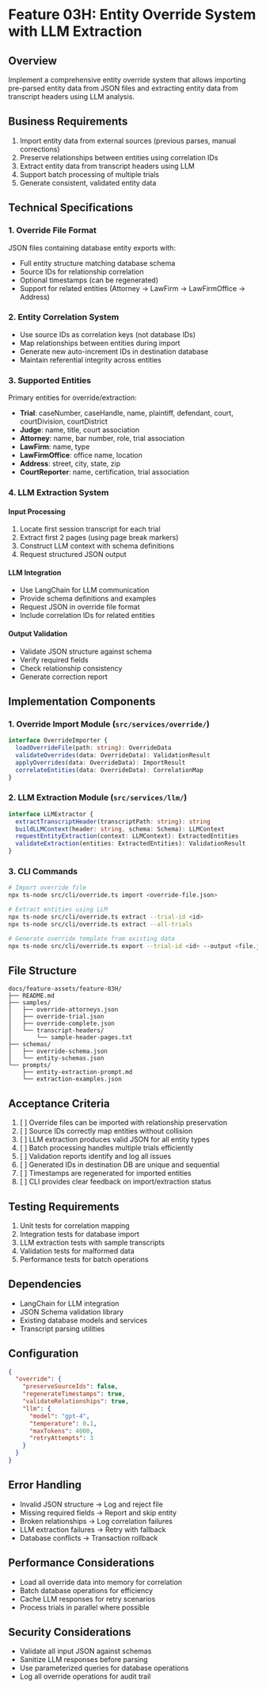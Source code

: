 # Feature 03H: Entity Override System with LLM Extraction

## Overview
Implement a comprehensive entity override system that allows importing pre-parsed entity data from JSON files and extracting entity data from transcript headers using LLM analysis.

## Business Requirements
1. Import entity data from external sources (previous parses, manual corrections)
2. Preserve relationships between entities using correlation IDs
3. Extract entity data from transcript headers using LLM
4. Support batch processing of multiple trials
5. Generate consistent, validated entity data

## Technical Specifications

### 1. Override File Format
JSON files containing database entity exports with:
- Full entity structure matching database schema
- Source IDs for relationship correlation
- Optional timestamps (can be regenerated)
- Support for related entities (Attorney → LawFirm → LawFirmOffice → Address)

### 2. Entity Correlation System
- Use source IDs as correlation keys (not database IDs)
- Map relationships between entities during import
- Generate new auto-increment IDs in destination database
- Maintain referential integrity across entities

### 3. Supported Entities
Primary entities for override/extraction:
- **Trial**: caseNumber, caseHandle, name, plaintiff, defendant, court, courtDivision, courtDistrict
- **Judge**: name, title, court association
- **Attorney**: name, bar number, role, trial association
- **LawFirm**: name, type
- **LawFirmOffice**: office name, location
- **Address**: street, city, state, zip
- **CourtReporter**: name, certification, trial association

### 4. LLM Extraction System

#### Input Processing
1. Locate first session transcript for each trial
2. Extract first 2 pages (using page break markers)
3. Construct LLM context with schema definitions
4. Request structured JSON output

#### LLM Integration
- Use LangChain for LLM communication
- Provide schema definitions and examples
- Request JSON in override file format
- Include correlation IDs for related entities

#### Output Validation
- Validate JSON structure against schema
- Verify required fields
- Check relationship consistency
- Generate correction report

## Implementation Components

### 1. Override Import Module (`src/services/override/`)
```typescript
interface OverrideImporter {
  loadOverrideFile(path: string): OverrideData
  validateOverrides(data: OverrideData): ValidationResult
  applyOverrides(data: OverrideData): ImportResult
  correlateEntities(data: OverrideData): CorrelationMap
}
```

### 2. LLM Extraction Module (`src/services/llm/`)
```typescript
interface LLMExtractor {
  extractTranscriptHeader(transcriptPath: string): string
  buildLLMContext(header: string, schema: Schema): LLMContext
  requestEntityExtraction(context: LLMContext): ExtractedEntities
  validateExtraction(entities: ExtractedEntities): ValidationResult
}
```

### 3. CLI Commands
```bash
# Import override file
npx ts-node src/cli/override.ts import <override-file.json>

# Extract entities using LLM
npx ts-node src/cli/override.ts extract --trial-id <id>
npx ts-node src/cli/override.ts extract --all-trials

# Generate override template from existing data
npx ts-node src/cli/override.ts export --trial-id <id> --output <file.json>
```

## File Structure
```
docs/feature-assets/feature-03H/
├── README.md
├── samples/
│   ├── override-attorneys.json
│   ├── override-trial.json
│   ├── override-complete.json
│   └── transcript-headers/
│       └── sample-header-pages.txt
├── schemas/
│   ├── override-schema.json
│   └── entity-schemas.json
└── prompts/
    ├── entity-extraction-prompt.md
    └── extraction-examples.json
```

## Acceptance Criteria
1. [ ] Override files can be imported with relationship preservation
2. [ ] Source IDs correctly map entities without collision
3. [ ] LLM extraction produces valid JSON for all entity types
4. [ ] Batch processing handles multiple trials efficiently
5. [ ] Validation reports identify and log all issues
6. [ ] Generated IDs in destination DB are unique and sequential
7. [ ] Timestamps are regenerated for imported entities
8. [ ] CLI provides clear feedback on import/extraction status

## Testing Requirements
1. Unit tests for correlation mapping
2. Integration tests for database import
3. LLM extraction tests with sample transcripts
4. Validation tests for malformed data
5. Performance tests for batch operations

## Dependencies
- LangChain for LLM integration
- JSON Schema validation library
- Existing database models and services
- Transcript parsing utilities

## Configuration
```json
{
  "override": {
    "preserveSourceIds": false,
    "regenerateTimestamps": true,
    "validateRelationships": true,
    "llm": {
      "model": "gpt-4",
      "temperature": 0.1,
      "maxTokens": 4000,
      "retryAttempts": 3
    }
  }
}
```

## Error Handling
- Invalid JSON structure → Log and reject file
- Missing required fields → Report and skip entity
- Broken relationships → Log correlation failures
- LLM extraction failures → Retry with fallback
- Database conflicts → Transaction rollback

## Performance Considerations
- Load all override data into memory for correlation
- Batch database operations for efficiency
- Cache LLM responses for retry scenarios
- Process trials in parallel where possible

## Security Considerations
- Validate all input JSON against schemas
- Sanitize LLM responses before parsing
- Use parameterized queries for database operations
- Log all override operations for audit trail